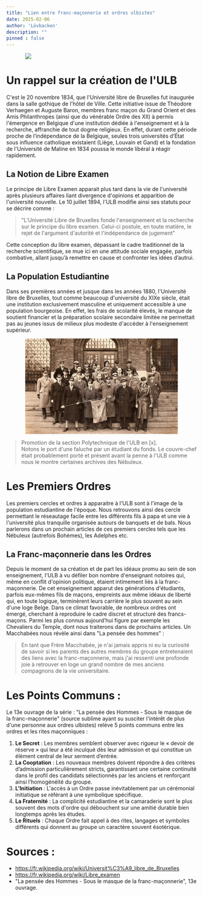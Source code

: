 ```yaml
---
title: "Lien entre franc-maçonnerie et ordres ulbistes"
date: 2025-02-06
author: 'Lövbacken'
description: ""
pinned : false
---
```


<style>
  img {
    display: block;
    margin-left: auto;
    margin-right: auto;
    max-width: 80%; /* Ajuste la taille ici */
  }
</style>

![](théo.jpg)

# Un rappel sur la création de l'ULB
C'est le 20 novembre 1834, que l'Université libre de Bruxelles fut inaugurée dans la salle gothique de l'hôtel de Ville. Cette initiative issue de Théodore Verhaegen et Auguste Baron, membres franc maçon du Grand Orient et des Amis Philanthropes (ainsi que du vénérable Ordre des XII) à permis l'émergence en Belgique d'une institution dédiée à l'enseignement et à la recherche, affranchie de tout dogme religieux. 
En effet, durant cette période proche de l’indépendance de la Belgique, seules trois universités d’État sous influence catholique existaient (Liège, Louvain et Gand) et la fondation de l'Université de Maline en 1834 poussa le monde libéral à réagir rapidement.

## La Notion de Libre Examen
Le principe de Libre Examen apparait plus tard dans la vie de l'université après plusieurs affaires liant divergence d'opinions et apparition de l'université nouvelle. Le 10 juillet 1894, l'ULB modifie ainsi ses statuts pour se décrire comme : 
> "L'Université Libre de Bruxelles fonde l'enseignement et la recherche sur le principe du libre examen. Celui-ci postule, en toute matière, le rejet de l'argument d'autorité et l'indépendance de jugement"

Cette conception du libre examen, dépassant le cadre traditionnel de la recherche scientifique, se mue ici en une attitude sociale engagée, parfois combative, allant jusqu’à remettre en cause et confronter les idées d’autrui.

## La Population Estudiantine
Dans ses premières années et jusque dans les années 1880, l'Université libre de Bruxelles, tout comme beaucoup d'université du XIXe siècle, était une institution exclusivement masculine et uniquement accessible à une population bourgeoise. En effet, les frais de scolarité élevés, le manque de soutient financier et la préparation scolaire secondaire limitée ne permettait pas au jeunes issus de milieux  plus modeste d'accéder à l'enseignement supérieur.

![](fils.jpg)
> Promotion de la section Polytechnique de l'ULB en [x]. <br>
> Notons le port d'une faluche par un étudiant du fonds. Le couvre-chef était probablement porté et présent avant la penne à l'ULB comme nous le montre certaines archives des Nébuleux.

# Les Premiers Ordres 
Les premiers cercles et ordres à apparaitre à l'ULB sont à l'image de la population estudiantine de l'époque. Nous retrouvons ainsi des cercle permettant le réseautage facile entre les différents fils à papa et une vie à l'université plus tranquille organisée autours de banquets et de bals. Nous parlerons dans un prochain articles de ces premiers cercles tels que les Nébuleux (autrefois Bohèmes), les Adelphes etc.

## La Franc-maçonnerie dans les Ordres
Depuis le moment de sa création et de part les idéaux promu au sein de son enseignement, l'ULB  à vu défiler bon nombre d'enseignant notoires qui, même en conflit d'opinion politique, étaient intimement liés à la franc-maçonnerie. De cet enseignement apparut des générations d'étudiants, parfois eux-mêmes fils de maçons, empreints aux même idéaux de liberté qui, en toute logique, terminèrent leurs carrière le plus souvent au sein d'une loge Belge. 
Dans ce climat favorable, de nombreux ordres ont émergé, cherchant à reproduire le cadre discret et structuré des francs-maçons. Parmi les plus connus aujourd’hui figure par exemple les Chevaliers du Temple, dont nous traiterons dans de prochains articles. Un Macchabées nous révèle ainsi dans "La pensée des hommes" : 

> En tant que Frère Macchabée, je n'ai jamais appris ni eu la curiosité de savoir si les parents des autres membres du groupe entretenaient des liens avec la franc-maçonnerie, mais j'ai ressenti une profonde joie à retrouver en loge un grand nombre de mes anciens compagnons de la vie universitaire.

# Les Points Communs : 
Le 13e ouvrage de la série : "La pensée des Hommes - Sous le masque de la franc-maçonnerie" (source sublime ayant su susciter l'intérêt de plus d'une personne aux ordres ulbistes) relève 5 points communs entre les ordres et les rites maçonniques  : 

1. **Le Secret** : Les membres semblent observer avec rigueur le « devoir de réserve » qui leur a été inculqué dès leur admission et qui constitue un élément central de leur serment d’entrée.
2. **La Cooptation** : Les nouveaux membres doivent répondre à des critères d’admission particulièrement stricts, garantissant une certaine continuité dans le profil des candidats sélectionnés par les anciens et renforçant ainsi l’homogénéité du groupe.
3. **L'Initiation** : L'accès à un Ordre passe inévitablement par un cérémonial initiatique se référant à une symbolique spécifique.
4. **La Fraternité** : La complicité estudiantine et la camaraderie sont le plus souvent des mots d'ordre qui débouchent sur une amitié durable bien longtemps après les études.
5. **Le Rituels** : Chaque Ordre fait appel à des rites, langages et symboles différents qui donnent au groupe un caractère souvent ésotérique.


# Sources : 
- https://fr.wikipedia.org/wiki/Universit%C3%A9_libre_de_Bruxelles
- https://fr.wikipedia.org/wiki/Libre_examen
-  "La pensée des Hommes - Sous le masque de la franc-maçonnerie", 13e ouvrage.